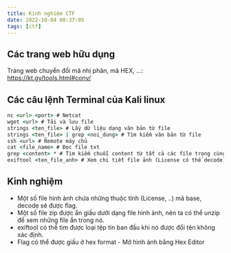 ```yaml
---
title: Kinh nghiệm CTF
date: 2022-10-04 08:37:05
tags: [ctf]
---
```


## Các trang web hữu dụng

Trang web chuyển đổi mã nhị phân, mã HEX, ...: https://kt.gy/tools.html#conv/

## Các câu lệnh Terminal của Kali linux

```cmd
nc <url> <port> # Netcat
wget <url> # Tải và lưu file
strings <ten_file> # Lấy dữ liệu dạng văn bản từ file
strings <ten_file> | grep <noi_dung> # Tìm kiếm văn bản từ file
ssh <url> # Remote máy chủ
cat <file_name> # Đọc file txt
grep <content> * # Tìm kiếm chuỗi content từ tất cả các file trong cùng thư mục và thư mục con
exiftool <ten_file_anh> # Xem chi tiết file ảnh (License có thể decode)
```

## Kinh nghiệm

- Một số file hình ảnh chứa những thuộc tính (License, ..) mã base, decode sẽ được flag.
- Một số file zip được ẩn giấu dưới dạng file hình ảnh, nên ta có thể unzip để xem những file ẩn trong nó.
- exiftool có thể tìm được loại tệp tin ban đầu khi nó được đổi tên không xác định.
- Flag có thể được giấu ở hex format - Mở hình ảnh bằng Hex Editor